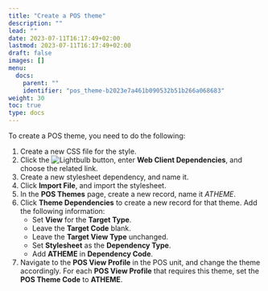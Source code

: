 ```yaml
---
title: "Create a POS theme"
description: ""
lead: ""
date: 2023-07-11T16:17:49+02:00
lastmod: 2023-07-11T16:17:49+02:00
draft: false
images: []
menu:
  docs:
    parent: ""
    identifier: "pos_theme-b2023e7a461b090532b51b266a068683"
weight: 30
toc: true
type: docs
---
```


To create a POS theme, you need to do the following:

1. Create a new CSS file for the style.
2. Click the ![Lightbulb](Lightbulb_icon.PNG) button, enter **Web Client Dependencies**, and choose the related link. 
3. Create a new stylesheet dependency, and name it.
4. Click **Import File**, and import the stylesheet.
5. In the **POS Themes** page, create a new record, name it *ATHEME*.
6. Click **Theme Dependencies** to create a new record for that theme. Add the following information:
   - Set **View** for the **Target Type**.
   - Leave the **Target Code** blank.
   - Leave the **Target View Type** unchanged.
   - Set **Stylesheet** as the **Dependency Type**.
   - Add **ATHEME** in **Dependency Code**.
7. Navigate to the **POS View Profile** in the POS unit, and change the theme accordingly. For each **POS View Profile** that requires this theme, set the **POS Theme Code** to **ATHEME**.      
